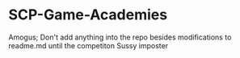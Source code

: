 # SCP-Game-Academies
Amogus; Don't add anything into the repo besides modifications to readme.md until the competiton 
Sussy imposter
